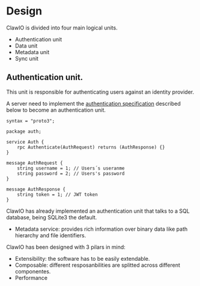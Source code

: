 # Design

ClawIO is divided into four main logical units.


* Authentication unit
* Data unit
* Metadata unit
* Sync unit

## Authentication unit.

This unit is responsible for authenticating  users against an identity provider.
 
A server need to implement the [authentication specification](https://github.com/clawio/specs/blob/master/auth/auth.proto) described below to become an authentication unit.

```
syntax = "proto3";

package auth;

service Auth {
    rpc Authenticate(AuthRequest) returns (AuthResponse) {}
}

message AuthRequest {
    string username = 1; // Users´s useranme
    string password = 2; // Users's password
}

message AuthResponse {
    string token = 1; // JWT token
}

```

ClawIO has already implemented an authentication unit that talks to a SQL database, being SQLite3 the default.


* Metadata service: provides rich information over binary data like path hierarchy and file identifiers.


ClawIO has been designed with 3 pilars in mind:

* Extensibility: the software has to be easily extendable.
* Composable: different resposanbilities are splitted across different componentes.
* Performance